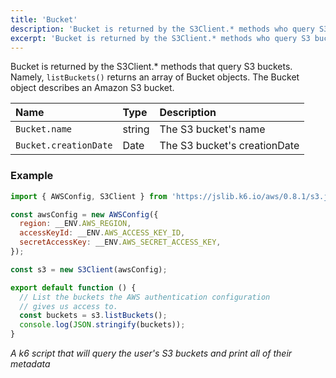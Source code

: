 ```yaml
---
title: 'Bucket'
description: 'Bucket is returned by the S3Client.* methods who query S3 buckets.'
excerpt: 'Bucket is returned by the S3Client.* methods who query S3 buckets.'
---
```


Bucket is returned by the S3Client.* methods that query S3 buckets. Namely, `listBuckets()` returns an array of Bucket objects. The Bucket object describes an Amazon S3 bucket.

| Name                  | Type   | Description                  |
| :-------------------- | :----- | :--------------------------- |
| `Bucket.name`         | string | The S3 bucket's name         |
| `Bucket.creationDate` | Date   | The S3 bucket's creationDate |

### Example

<CodeGroup labels={[]}>

```javascript
import { AWSConfig, S3Client } from 'https://jslib.k6.io/aws/0.8.1/s3.js';

const awsConfig = new AWSConfig({
  region: __ENV.AWS_REGION,
  accessKeyId: __ENV.AWS_ACCESS_KEY_ID,
  secretAccessKey: __ENV.AWS_SECRET_ACCESS_KEY,
});

const s3 = new S3Client(awsConfig);

export default function () {
  // List the buckets the AWS authentication configuration
  // gives us access to.
  const buckets = s3.listBuckets();
  console.log(JSON.stringify(buckets));
}
```

_A k6 script that will query the user's S3 buckets and print all of their metadata_

</CodeGroup>